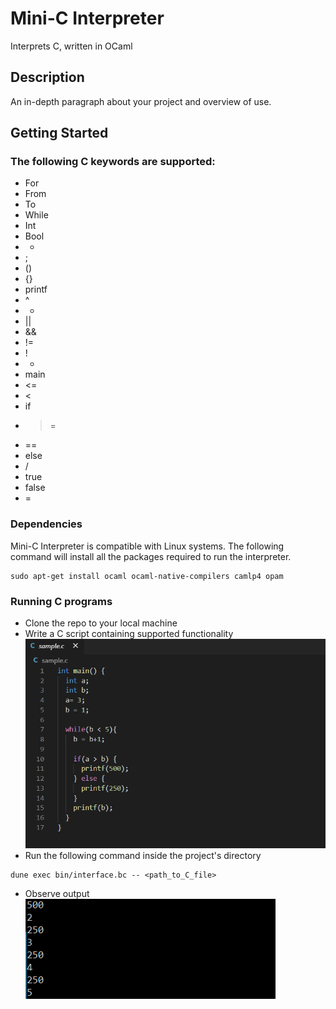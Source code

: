 # Mini-C Interpreter

Interprets C, written in OCaml

## Description

An in-depth paragraph about your project and overview of use.

## Getting Started

### The following C keywords are supported: 

* For
* From
* To
* While
* Int
* Bool
* -
* ;
* ()
* {}
* printf
* ^
* + 
* || 
* &&
* !=
* !
* *
* main
* <=
* < 
* if
* >=
* ==
* else
* /
* true
* false 
* = 

### Dependencies

Mini-C Interpreter is compatible with Linux systems. The following command will install all the packages required to run the interpreter. 
```
sudo apt-get install ocaml ocaml-native-compilers camlp4 opam
```

### Running C programs

* Clone the repo to your local machine
* Write a C script containing supported functionality
![PNG demo_c](img/demo_c.png)
* Run the following command inside the project's directory
```
dune exec bin/interface.bc -- <path_to_C_file>
```
* Observe output
![PNG demo_output](img/demo_output.png)
